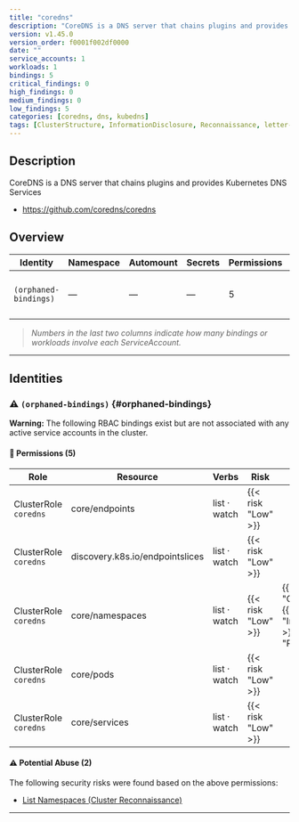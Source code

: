 ```yaml
---
title: "coredns"
description: "CoreDNS is a DNS server that chains plugins and provides Kubernetes DNS Services"
version: v1.45.0
version_order: f0001f002df0000
date: ""
service_accounts: 1
workloads: 1
bindings: 5
critical_findings: 0
high_findings: 0
medium_findings: 0
low_findings: 5
categories: [coredns, dns, kubedns]
tags: [ClusterStructure, InformationDisclosure, Reconnaissance, letter-C]
---
```


## Description

CoreDNS is a DNS server that chains plugins and provides Kubernetes DNS Services

- https://github.com/coredns/coredns

## Overview

| Identity              | Namespace | Automount | Secrets | Permissions | Workloads | Risk               |
| --------------------- | --------- | --------- | ------- | ----------- | --------- | ------------------ |
| `(orphaned-bindings)` | —         | —         | —       | 5           | 0         | {{< risk "Low" >}} |

> _Numbers in the last two columns indicate how many bindings or workloads involve each ServiceAccount._

---

## Identities

### ⚠️ `(orphaned-bindings)` {#orphaned-bindings}

**Warning:** The following RBAC bindings exist but are not associated with any active service accounts in the cluster.

#### 🔑 Permissions (5)

| Role                  | Resource                        | Verbs        | Risk               | Tags                                                                                            |
| --------------------- | ------------------------------- | ------------ | ------------------ | ----------------------------------------------------------------------------------------------- |
| ClusterRole `coredns` | core/endpoints                  | list · watch | {{< risk "Low" >}} |                                                                                                 |
| ClusterRole `coredns` | discovery.k8s.io/endpointslices | list · watch | {{< risk "Low" >}} |                                                                                                 |
| ClusterRole `coredns` | core/namespaces                 | list · watch | {{< risk "Low" >}} | {{< tag "ClusterStructure" >}} {{< tag "InformationDisclosure" >}} {{< tag "Reconnaissance" >}} |
| ClusterRole `coredns` | core/pods                       | list · watch | {{< risk "Low" >}} |                                                                                                 |
| ClusterRole `coredns` | core/services                   | list · watch | {{< risk "Low" >}} |                                                                                                 |

#### ⚠️ Potential Abuse (2)

The following security risks were found based on the above permissions:

- [List Namespaces (Cluster Reconnaissance)](/rules/1082)

---
